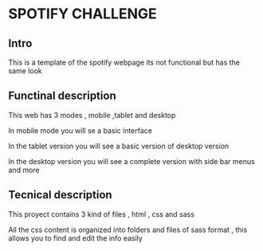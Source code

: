 # SPOTIFY CHALLENGE

## Intro

This is a template of the spotify webpage its  not functional but has the same look

## Functinal description

This web has 3 modes , mobile ,tablet and desktop

In mobile mode you will se a basic interface

In the tablet version you will see a basic version of desktop version 

In the desktop version you will see a complete version with side bar menus and more

## Tecnical description

This proyect contains 3 kind of files , html , css and sass

All the css content is organized into folders and files of sass format , this allows you
to find and edit the info easily

